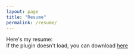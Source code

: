 ```yaml
---
layout: page
title: "Resume"
permalink: /resume/
---
```


Here's my resume:<br>
If the plugin doesn't load, you can download <a href="../assets/resume.pdf" download="Theodore Strich Resume">here</a>


<object data="/assets/resume.pdf" width="100%" height="600"></object>
